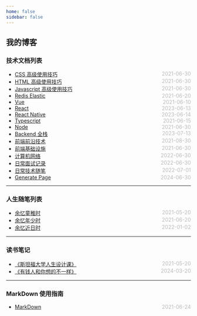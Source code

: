 ```yaml
---
home: false
sidebar: false
---
```


## 我的博客

### 技术文档列表

- [CSS 高级使用技巧](./css) <span style="color:#bbb; float:right">2021-06-30</span>
- [HTML 高级使用技巧](./html) <span style="color:#bbb; float:right">2021-06-30</span>
- [Javascript 高级使用技巧](./javascript) <span style="color:#bbb; float:right">2021-06-30</span>
- [Redis Elastic](./redis-kafaka-elastic) <span style="color:#bbb; float:right">2021-06-20</span>
- [Vue](./vue) <span style="color:#bbb; float:right">2021-06-10</span>
- [React](./react) <span style="color:#bbb; float:right">2023-06-13</span>
- [React Native](./react-native) <span style="color:#bbb; float:right">2023-06-14</span>
- [Typescript](./typescript) <span style="color:#bbb; float:right">2021-06-15</span>
- [Node](./node) <span style="color:#bbb; float:right">2021-06-30</span>
- [Backend 全栈](./backend) <span style="color:#bbb; float:right">2023-07-13</span>
- [前端前沿技术](./frontier-technology) <span style="color:#bbb; float:right">2021-08-30</span>
- [前端基础设施](./fe-sre) <span style="color:#bbb; float:right">2021-06-30</span>
- [计算机网络](./computer-network) <span style="color:#bbb; float:right">2022-06-30</span>
- [日常面试记录](./fe-interview) <span style="color:#bbb; float:right">2022-06-30</span>
- [日常技术随笔](./blog-daily) <span style="color:#bbb; float:right">2022-07-01</span>
- [Generate Page](./generate-page) <span style="color:#bbb; float:right">2024-06-30</span>

---

### 人生随笔列表

- [余忆童稚时](./self-daily/remind-record) <span style="color:#bbb; float:right">2021-05-20</span>
- [余忆年少时](./self-daily/school) <span style="color:#bbb; float:right">2021-06-20</span>
- [余忆近日时](./self-daily/daily-log) <span style="color:#bbb; float:right">2022-01-02</span>

---

### 读书笔记

- [《斯坦福大学人生设计课》](./book-reading/design-your-life) <span style="color:#bbb; float:right">2021-05-20</span>
- [《有钱人和你想的不一样》](./book-reading/rich-people-diff-what-you-think) <span style="color:#bbb; float:right">2024-03-20</span>

---

### MarkDown 使用指南

- [MarkDown](./blog-daily/use-markdown) <span style="color:#bbb; float:right">2021-06-24</span>
